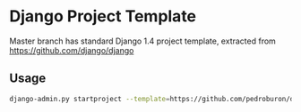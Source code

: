 Django Project Template
=======================

Master branch has standard Django 1.4 project template, extracted from https://github.com/django/django

Usage
-----
```bash
django-admin.py startproject --template=https://github.com/pedroburon/django-project-template/archive/master.zip projectname
```
